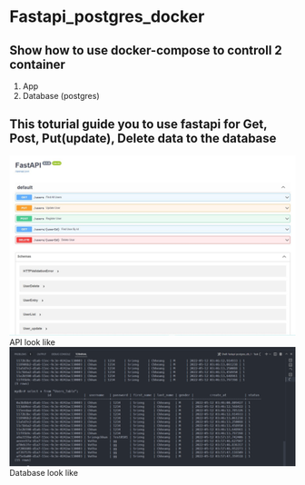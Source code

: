 # Fastapi_postgres_docker
## Show how to use docker-compose to controll 2 container
1. App
2. Database (postgres)

## This toturial guide you to use fastapi for Get, Post, Put(update), Delete data to the database
![api](https://github.com/Sriengchhun/Fastapi_postgres_docker/blob/main/Picture/Fasteapi.JPG) API look like
![api](https://github.com/Sriengchhun/Fastapi_postgres_docker/blob/main/Picture/data-in-database.png)Database look like
